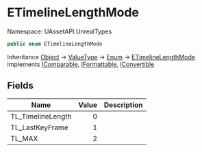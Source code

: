 # ETimelineLengthMode

Namespace: UAssetAPI.UnrealTypes

```csharp
public enum ETimelineLengthMode
```

Inheritance [Object](https://docs.microsoft.com/en-us/dotnet/api/system.object) → [ValueType](https://docs.microsoft.com/en-us/dotnet/api/system.valuetype) → [Enum](https://docs.microsoft.com/en-us/dotnet/api/system.enum) → [ETimelineLengthMode](./uassetapi.unrealtypes.etimelinelengthmode.md)<br>
Implements [IComparable](https://docs.microsoft.com/en-us/dotnet/api/system.icomparable), [IFormattable](https://docs.microsoft.com/en-us/dotnet/api/system.iformattable), [IConvertible](https://docs.microsoft.com/en-us/dotnet/api/system.iconvertible)

## Fields

| Name | Value | Description |
| --- | --: | --- |
| TL_TimelineLength | 0 |  |
| TL_LastKeyFrame | 1 |  |
| TL_MAX | 2 |  |
